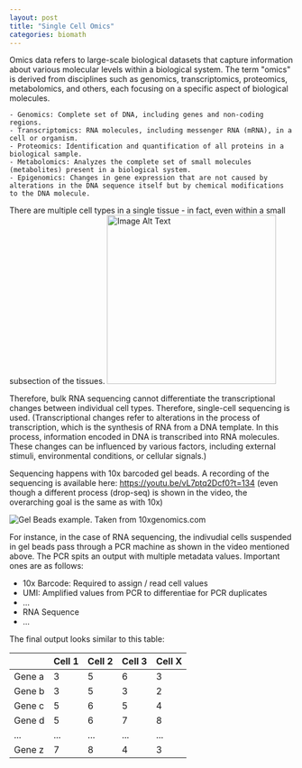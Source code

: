 ```yaml
---
layout: post
title: "Single Cell Omics"
categories: biomath
---
```


Omics data refers to large-scale biological datasets that capture information about various molecular levels within a biological system. The term "omics" is derived from disciplines such as genomics, transcriptomics, proteomics, metabolomics, and others, each focusing on a specific aspect of biological molecules.

    - Genomics: Complete set of DNA, including genes and non-coding regions.
    - Transcriptomics: RNA molecules, including messenger RNA (mRNA), in a cell or organism.
    - Proteomics: Identification and quantification of all proteins in a biological sample.
    - Metabolomics: Analyzes the complete set of small molecules (metabolites) present in a biological system.
    - Epigenomics: Changes in gene expression that are not caused by alterations in the DNA sequence itself but by chemical modifications to the DNA molecule.

There are multiple cell types in a single tissue - in fact, even within a small subsection of the tissues.
<img src="https://www.frontiersin.org/files/Articles/462487/fevo-08-00092-HTML/image_m/fevo-08-00092-g001.jpg" alt="Image Alt Text" style="max-width: 100%; width: 300px;">


Therefore, bulk RNA sequencing cannot differentiate the transcriptional changes between individual cell types. Therefore, single-cell sequencing is used. 
(Transcriptional changes refer to alterations in the process of transcription, which is the synthesis of RNA from a DNA template. In this process, information encoded in DNA is transcribed into RNA molecules. These changes can be influenced by various factors, including external stimuli, environmental conditions, or cellular signals.)

Sequencing happens with 10x barcoded gel beads. A recording of the sequencing is available here: https://youtu.be/vL7ptq2Dcf0?t=134 (even though a different process (drop-seq) is shown in the video, the overarching goal is the same as with 10x)

![Gel Beads example. Taken from 10xgenomics.com](https://kb.10xgenomics.com/hc/article_attachments/360091053751/Screenshot_2021-03-30_131342.png)


For instance, in the case of RNA sequencing, the indivudial cells suspended in gel beads pass through a PCR machine as shown in the video mentioned above. The PCR spits an output with multiple metadata values. Important ones are as follows:

- 10x Barcode: Required to assign  / read cell values
- UMI: Amplified values from PCR to differentiae for PCR duplicates
- ...
- RNA Sequence
- ...

The final output looks similar to this table:

|        | Cell 1 | Cell 2 | Cell 3 | Cell X |
|---------|---------|---------|---------|---------|
| Gene a  | 3       | 5       | 6       | 3       |
| Gene b  | 3       | 5       | 3       | 2       |
| Gene c  | 5       | 6       | 5       | 4       |
| Gene d  | 5       | 6       | 7       | 8       |
| ...     | ...     | ...     | ...     | ...     |
| Gene z  | 7       | 8       | 4       | 3       |



